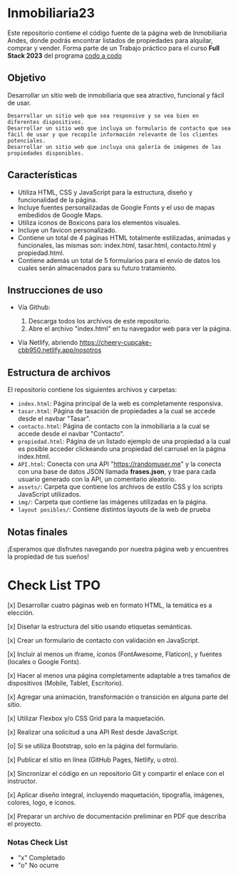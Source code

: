 # Inmobiliaria23
 
Este repositorio contiene el código fuente de la página web de Inmobiliaria Andes, donde podrás encontrar listados de propiedades para alquilar, comprar y vender.
Forma parte de un Trabajo práctico para el curso **Full Stack 2023** del programa [codo a codo](https://aulasvirtuales.edu.ar)

## Objetivo
Desarrollar un sitio web de inmobiliaria que sea atractivo, funcional y fácil de usar.
&emsp; 

    Desarrollar un sitio web que sea responsive y se vea bien en diferentes dispositivos.
    Desarrollar un sitio web que incluya un formulario de contacto que sea fácil de usar y que recopile información relevante de los clientes potenciales.
    Desarrollar un sitio web que incluya una galería de imágenes de las propiedades disponibles.

## Características

- Utiliza HTML, CSS y JavaScript para la estructura, diseño y funcionalidad de la página.
- Incluye fuentes personalizadas de Google Fonts y el uso de mapas embedidos de Google Maps.
- Utiliza iconos de Boxicons para los elementos visuales.
- Incluye un favicon personalizado.
- Contiene un total de 4 páginas HTML totalmente estilizadas, animadas y funcionales, las mismas son: index.html, tasar.html, contacto.html y propiedad.html.
- Contiene además un total de 5 formularios para el envío de datos los cuales serán almacenados para su futuro tratamiento.

## Instrucciones de uso

- Vía Github:
    1. Descarga todos los archivos de este repositorio.
    2. Abre el archivo "index.html" en tu navegador web para ver la página.

- Vía Netlify, abriendo https://cheery-cupcake-cbb950.netlify.app/nosotros

## Estructura de archivos

El repositorio contiene los siguientes archivos y carpetas:

- `index.html`: Página principal de la web es completamente responsiva.
- `tasar.html`: Página de tasación de propiedades a la cual se accede desde el navbar "Tasar".
- `contacto.html`: Página de contacto con la inmobiliaria a la cual se accede desde el navbar "Contacto".
- `propiedad.html`: Página de un listado ejemplo de una propiedad a la cual es posible acceder clickeando una propiedad del carrusel en la página index.html.
- `API.html`: Conecta con una API "https://randomuser.me" y la conecta con una base de datos JSON llamada **frases.json**, y trae para cada usuario generado con la API, un comentario aleatorio.
- `assets/`: Carpeta que contiene los archivos de estilo CSS y los scripts JavaScript utilizados.
- `img/`: Carpeta que contiene las imágenes utilizadas en la página.
- `layout posibles/`: Contiene distintos layouts de la web de prueba

## Notas finales

¡Esperamos que disfrutes navegando por nuestra página web y encuentres la propiedad de tus sueños!


# Check List TPO
[x] Desarrollar cuatro páginas web en formato HTML, la temática es a elección.

[x] Diseñar la estructura del sitio usando etiquetas semánticas.

[x] Crear un formulario de contacto con validación en JavaScript.

[x] Incluir al menos un iframe, íconos (FontAwesome, Flaticon), y fuentes (locales o Google Fonts).

[x] Hacer al menos una página completamente adaptable a tres tamaños de dispositivos (Mobile, Tablet, Escritorio).

[x] Agregar una animación, transformación o transición en alguna parte del sitio.

[x] Utilizar Flexbox y/o CSS Grid para la maquetación.

[x] Realizar una solicitud a una API Rest desde JavaScript.

[o] Si se utiliza Bootstrap, solo en la página del formulario.

[x] Publicar el sitio en línea (GitHub Pages, Netlify, u otro).

[x] Sincronizar el código en un repositorio Git y compartir el enlace con el instructor.

[x] Aplicar diseño integral, incluyendo maquetación, tipografía, imágenes, colores, logo, e íconos.

[x] Preparar un archivo de documentación preliminar en PDF que describa el proyecto.

### Notas Check List
- "x" Completado 
- "o" No ocurre
